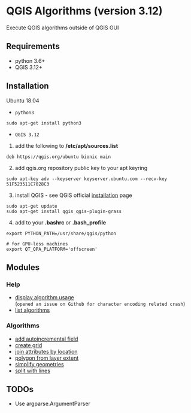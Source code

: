 # QGIS Algorithms (version 3.12)

Execute QGIS algorithms outside of QGIS GUI

## Requirements

- python 3.6+
- QGIS 3.12+

## Installation

Ubuntu 18.04    
- `python3`
```
sudo apt-get install python3
```

- `QGIS 3.12`   
1. add the following to **/etc/apt/sources.list**
```
deb https://qgis.org/ubuntu bionic main
```

2. add qgis.org repository public key to your apt keyring
```
sudo apt-key adv --keyserver keyserver.ubuntu.com --recv-key 51F523511C7028C3
```

3. install QGIS - see QGIS official [installation](https://qgis.org/en/site/forusers/alldownloads.html#debian-ubuntu) page
```
sudo apt-get update
sudo apt-get install qgis qgis-plugin-grass
```

4. add to your **.bashrc** or **.bash_profile**
```
export PYTHON_PATH=/usr/share/qgis/python

# for GPU-less machines
export QT_QPA_PLATFORM='offscreen'
```

## Modules

### Help
- [display algorithm usage](READMEs/display_algorithm_usage.py.md)      
(`opened an issue on Github for character encoding related crash`)
- [list algorithms](READMEs/list_algorithms.py.md)

### Algorithms
- [add autoincremental field](READMEs/add_autoincremental_field.py.md)
- [create grid](READMEs/create_grid.py.md)
- [join attributes by location](READMEs/join_attributes_by_location.py.md)
- [polygon from layer extent](READMEs/polygon_from_layer_extent.py.md)
- [simplify geometries](READMEs/simplify_geometries.py.md)
- [split with lines](READMEs/split_with_lines.py.md)

## TODOs

- Use argparse.ArgumentParser
